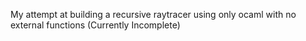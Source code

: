 My attempt at building a recursive raytracer using only ocaml with no external functions
(Currently Incomplete)
